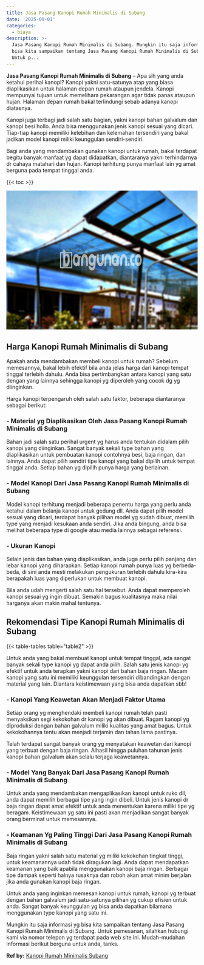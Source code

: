 ```yaml
---
title: Jasa Pasang Kanopi Rumah Minimalis di Subang
date: '2025-09-01'
categories:
  - biaya
description: >-
  Jasa Pasang Kanopi Rumah Minimalis di Subang. Mungkin itu saja informasi yg
  bisa kita sampaikan tentang Jasa Pasang Kanopi Rumah Minimalis di Subang.
  Untuk p...
---
```


**Jasa Pasang Kanopi Rumah Minimalis di Subang** – Apa sih yang anda ketahui perihal kanopi? Kanopi yakni satu-satunya atap yang biasa diaplikasikan untuk halaman depan rumah ataupun jendela. Kanopi mempunyai tujuan untuk memelihara pekarangan agar tidak panas ataupun hujan. Halaman depan rumah bakal terlindungi sebab adanya kanopi diatasnya.

Kanopi juga terbagi jadi salah satu bagian, yakni kanopi bahan galvalum dan kanopi besi hollo. Anda bisa menggunakan jenis kanopi sesuai yang dicari. Tiap-tiap kanopi memiliki kelebihan dan kelemahan tersendiri yang bakal jadikan model kanopi miliki keunggulan sendiri-sendiri.

Bagi anda yang mendambakan gunakan kanopi untuk rumah, bakal terdapat begitu banyak manfaat yg dapat didapatkan, diantaranya yakni terhindarnya dr cahaya matahari dan hujan. Kanopi terhitung punya manfaat lain yg amat berguna pada tempat tinggal anda.

{{< toc >}}

![Jasa Pasang Kanopi Rumah Minimalis di Subang](/images/harga-kanopi-minimalis-23.png)

## Harga Kanopi Rumah Minimalis di Subang

Apakah anda mendambakan membeli kanopi untuk rumah? Sebelum memesannya, bakal lebih efektif bila anda jelas harga dari kanopi tempat tinggal terlebih dahulu. Anda bisa pertimbangkan antara kanopi yang satu dengan yang lainnya sehingga kanopi yg diperoleh yang cocok dg yg diinginkan.

Harga kanopi terpengaruh oleh salah satu faktor, beberapa diantaranya sebagai berikut:

### \- Material yg Diaplikasikan Oleh Jasa Pasang Kanopi Rumah Minimalis di Subang

Bahan jadi salah satu perihal urgent yg harus anda tentukan didalam pilih kanopi yang diinginkan. Sangat banyak sekali type bahan yang diaplikasikan untuk pembuatan kanopi contohnya besi, baja ringan, dan lainnya. Anda dapat pilih sendiri tipe kanopi yang bakal dipilih untuk tempat tinggal anda. Setiap bahan yg dipilih punya harga yang berlainan.

### \- Model Kanopi Dari Jasa Pasang Kanopi Rumah Minimalis di Subang

Model kanopi terhitung menjadi beberapa penentu harga yang perlu anda ketahui dalam belanja kanopi untuk gedung dll. Anda dapat pilih model sesuai yang dicari, terdapat banyak pilihan model yg sudah dibuat, memilih type yang menjadi kesukaan anda sendiri. Jika anda bingung, anda bisa melihat beberapa type di google atau media lainnya sebagai referensi.

### \- Ukuran Kanopi

Selain jenis dan bahan yang diaplikasikan, anda juga perlu pilih panjang dan lebar kanopi yang diharapkan. Setiap kanopi rumah punya luas yg berbeda-beda, di sini anda mesti melakukan pengukuran terlebih dahulu kira-kira berapakah luas yang diperlukan untuk membuat kanopi.

Bila anda udah mengerti salah satu hal tersebut. Anda dapat memperoleh kanopi sesuai yg ingin dibuat. Semakin bagus kualitasnya maka nilai harganya akan makin mahal tentunya.

## Rekomendasi Tipe Kanopi Rumah Minimalis di Subang

{{< table-tables table="table2" >}}

Untuk anda yang bakal membuat kanopi untuk tempat tinggal, ada sangat banyak sekali type kanopi yg dapat anda pilih. Salah satu jenis kanopi yg efektif untuk anda terapkan yakni kanopi dari bahan baja ringan. Macam kanopi yang satu ini memiliki keunggulan tersendiri dibandingkan dengan material yang lain. Diantara keistimewaan yang bisa anda dapatkan sbb!

### \- Kanopi Yang Keawetan Akan Menjadi Faktor Utama

Setiap orang yg menghendaki membeli kanopi rumah telah pasti menyaksikan segi kekokohan dr kanopi yg akan dibuat. Ragam kanopi yg diproduksi dengan bahan galvalum miliki kualitas yang amat bagus. Untuk kekokohannya tentu akan menjadi terjamin dan tahan lama pastinya.

Telah terdapat sangat banyak orang yg menyatakan keawetan dari kanopi yang terbuat dengan baja ringan. Alhasil hingga puluhan tahunan jenis kanopi bahan galvalum akan selalu terjaga keawetannya.

### \- Model Yang Banyak Dari Jasa Pasang Kanopi Rumah Minimalis di Subang

Untuk anda yang mendambakan mengaplikasikan kanopi untuk ruko dll, anda dapat memilih berbagai tipe yang ingin dibeli. Untuk jenis kanopi dr baja ringan dapat amat efektif untuk anda menentukan karena miliki tipe yg beragam. Keistimewaan yg satu ini pasti akan menjadikan sangat banyak orang berminat untuk memesannya.

### \- Keamanan Yg Paling Tinggi Dari Jasa Pasang Kanopi Rumah Minimalis di Subang

Baja ringan yakni salah satu material yg miliki kekokohan tingkat tinggi, untuk keamanannya udah tidak diragukan lagi. Anda dapat mendapatkan keamanan yang baik apabila menggunakan kanopi baja ringan. Berbagai tipe dampak seperti halnya rusaknya dan roboh akan amat minim berjalan jika anda gunakan kanopi baja ringan.

Untuk anda yang inginkan memesan kanopi untuk rumah, kanopi yg terbuat dengan bahan galvalum jadi satu-satunya pilihan yg cukup efisien untuk anda. Sangat banyak keunggulan yg bisa anda dapatkan bilamana menggunakan type kanopi yang satu ini.

Mungkin itu saja informasi yg bisa kita sampaikan tentang Jasa Pasang Kanopi Rumah Minimalis di Subang. Untuk pemesanan, silahkan hubungi kami via nomor telepon yg terdapat pada web site ini. Mudah-mudahan informasi berikut berguna untuk anda, tanks.

**Ref by:**  [Kanopi Rumah Minimalis Subang](https://id.wikipedia.org/wiki/Kanopi)
